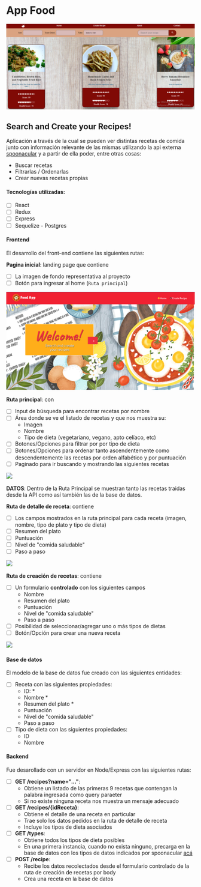 # App Food

<img src='./client/src/img/landingPage.png' />

## Search and Create your Recipes!
Aplicación a través de la cual se pueden ver distintas recetas de comida junto con información relevante de las mismas utilizando la api externa [spoonacular](https://spoonacular.com/food-api) y a partir de ella poder, entre otras cosas:

  - Buscar recetas
  - Filtrarlas / Ordenarlas
  - Crear nuevas recetas propias
#### Tecnologías utilizadas:
- [ ] React
- [ ] Redux
- [ ] Express
- [ ] Sequelize - Postgres

#### Frontend

El desarrollo del front-end contiene las siguientes rutas: 

__Pagina inicial__: landing page que contiene
- [ ] La imagen de fondo representativa al proyecto
- [ ] Botón para ingresar al home (`Ruta principal`)

<img src='./images/landingPage.png' />

__Ruta principal__: con
- [ ] Input de búsqueda para encontrar recetas por nombre
- [ ] Área donde se ve el listado de recetas y que nos muestra su:
  - Imagen
  - Nombre
  - Tipo de dieta (vegetariano, vegano, apto celíaco, etc)
- [ ] Botones/Opciones para filtrar por por tipo de dieta
- [ ] Botones/Opciones para ordenar tanto ascendentemente como descendentemente las recetas por orden alfabético y por puntuación
- [ ] Paginado para ir buscando y mostrando las siguientes recetas

<img src='./img/homePage.png' />


__DATOS__: Dentro de la Ruta Principal se muestran tanto las recetas traidas desde la API como así también las de la base de datos.

__Ruta de detalle de receta__: contiene
- [ ] Los campos mostrados en la ruta principal para cada receta (imagen, nombre, tipo de plato y tipo de dieta)
- [ ] Resumen del plato
- [ ] Puntuación
- [ ] Nivel de "comida saludable"
- [ ] Paso a paso

<img src='./img/detailPage.png' />

__Ruta de creación de recetas__: contiene
- [ ] Un formulario __controlado__ con los siguientes campos
  - Nombre
  - Resumen del plato
  - Puntuación
  - Nivel de "comida saludable"
  - Paso a paso
- [ ] Posibilidad de seleccionar/agregar uno o más tipos de dietas
- [ ] Botón/Opción para crear una nueva receta

<img src='./img/formPage.png' />

#### Base de datos

El modelo de la base de datos fue creado con las siguientes entidades:

- [ ] Receta con las siguientes propiedades:
  - ID: *
  - Nombre *
  - Resumen del plato *
  - Puntuación
  - Nivel de "comida saludable"
  - Paso a paso
- [ ] Tipo de dieta con las siguientes propiedades:
  - ID
  - Nombre

#### Backend

Fue desarollado con un servidor en Node/Express con las siguientes rutas:

- [ ] __GET /recipes?name="..."__:
  - Obtiene un listado de las primeras 9 recetas que contengan la palabra ingresada como query paraeter
  - Si no existe ninguna receta nos muestra un mensaje adecuado
- [ ] __GET /recipes/{idReceta}__:
  - Obtiene el detalle de una receta en particular
  - Trae solo los datos pedidos en la ruta de detalle de receta
  - Incluye los tipos de dieta asociados
- [ ] __GET /types__:
  - Obtiene todos los tipos de dieta posibles
  - En una primera instancia, cuando no exista ninguno, precarga en la base de datos con los tipos de datos indicados por spoonacular [acá](https://spoonacular.com/food-api/docs#Diets)
- [ ] __POST /recipe__:
  - Recibe los datos recolectados desde el formulario controlado de la ruta de creación de recetas por body
  - Crea una receta en la base de datos
